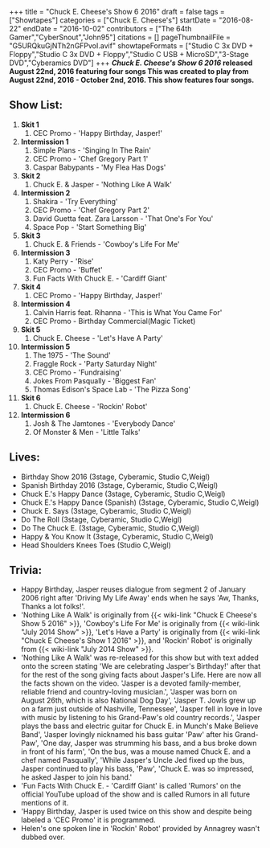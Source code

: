 +++
title = "Chuck E. Cheese's Show 6 2016"
draft = false
tags = ["Showtapes"]
categories = ["Chuck E. Cheese's"]
startDate = "2016-08-22"
endDate = "2016-10-02"
contributors = ["The 64th Gamer","CyberSnout","John95"]
citations = []
pageThumbnailFile = "G5URQkuGjNTh2nGFPvoI.avif"
showtapeFormats = ["Studio C 3x DVD + Floppy","Studio C 3x DVD + Floppy","Studio C USB + MicroSD","3-Stage DVD","Cyberamics DVD"]
+++
***Chuck E. Cheese's Show 6 2016* released August 22nd, 2016 featuring four songs
This was created to play from August 22nd, 2016 - October 2nd, 2016. This show features four songs.**

## Show List:

1.  **Skit 1**
    1.  CEC Promo - 'Happy Birthday, Jasper!'
2.  **Intermission 1**
    1.  Simple Plans - 'Singing In The Rain'
    2.  CEC Promo - 'Chef Gregory Part 1'
    3.  Caspar Babypants - 'My Flea Has Dogs'
3.  **Skit 2**
    1.  Chuck E. & Jasper - 'Nothing Like A Walk'
4.  **Intermission 2**
    1.  Shakira - 'Try Everything'
    2.  CEC Promo - 'Chef Gregory Part 2'
    3.  David Guetta feat. Zara Larsson - 'That One's For You'
    4.  Space Pop - 'Start Something Big'
5.  **Skit 3**
    1.  Chuck E. & Friends - 'Cowboy's Life For Me'
6.  **Intermission 3**
    1.  Katy Perry - 'Rise'
    2.  CEC Promo - 'Buffet'
    3.  Fun Facts With Chuck E. - 'Cardiff Giant'
7.  **Skit 4**
    1.  CEC Promo - 'Happy Birthday, Jasper!'
8.  **Intermission 4**
    1.  Calvin Harris feat. Rihanna - 'This is What You Came For'
    2.  CEC Promo - Birthday Commercial(Magic Ticket)
9.  **Skit 5**
    1.  Chuck E. Cheese - 'Let's Have A Party'
10. **Intermission 5**
    1.  The 1975 - 'The Sound'
    2.  Fraggle Rock - 'Party Saturday Night'
    3.  CEC Promo - 'Fundraising'
    4.  Jokes From Pasqually - 'Biggest Fan'
    5.  Thomas Edison's Space Lab - 'The Pizza Song'
11. **Skit 6**
    1.  Chuck E. Cheese - 'Rockin' Robot'
12. **Intermission 6**
    1.  Josh & The Jamtones - 'Everybody Dance'
    2.  Of Monster & Men - 'Little Talks'

## Lives:

- Birthday Show 2016 (3stage, Cyberamic, Studio C,Weigl)
- Spanish Birthday 2016 (3stage, Cyberamic, Studio C,Weigl)
- Chuck E.'s Happy Dance (3stage, Cyberamic, Studio C,Weigl)
- Chuck E.'s Happy Dance (Spanish) (3stage, Cyberamic, Studio C,Weigl)
- Chuck E. Says (3stage, Cyberamic, Studio C,Weigl)
- Do The Roll (3stage, Cyberamic, Studio C,Weigl)
- Do The Chuck E. (3stage, Cyberamic, Studio C,Weigl)
- Happy & You Know It (3stage, Cyberamic, Studio C,Weigl)
- Head Shoulders Knees Toes (Studio C,Weigl)

## Trivia:

- Happy Birthday, Jasper reuses dialogue from segment 2 of January 2006 right after 'Driving My Life Away' ends when he says 'Aw, Thanks, Thanks a lot folks!'.
- 'Nothing Like A Walk' is originally from {{< wiki-link "Chuck E Cheese's Show 5 2016" >}}, 'Cowboy's Life For Me' is originally from {{< wiki-link "July 2014 Show" >}}, 'Let's Have a Party' is originally from {{< wiki-link "Chuck E Cheese's Show 1 2016" >}}, and 'Rockin' Robot' is originally from {{< wiki-link "July 2014 Show" >}}.
- 'Nothing Like A Walk' was re-released for this show but with text added onto the screen stating 'We are celebrating Jasper's Birthday!' after that for the rest of the song giving facts about Jasper's Life. Here are now all the facts shown on the video. 'Jasper is a devoted family-member, reliable friend and country-loving musician.', 'Jasper was born on August 26th, which is also National Dog Day', 'Jasper T. Jowls grew up on a farm just outside of Nashville, Tennessee', 'Jasper fell in love in love with music by listening to his Grand-Paw's old country records.', 'Jasper plays the bass and electric guitar for Chuck E. in Munch's Make Believe Band', 'Jasper lovingly nicknamed his bass guitar 'Paw' after his Grand-Paw', 'One day, Jasper was strumming his bass, and a bus broke down in front of his farm', 'On the bus, was a mouse named Chuck E. and a chef named Pasqually', 'While Jasper's Uncle Jed fixed up the bus, Jasper continued to play his bass, 'Paw', 'Chuck E. was so impressed, he asked Jasper to join his band.'
- 'Fun Facts With Chuck E. - 'Cardiff Giant' is called 'Rumors' on the official YouTube upload of the show and is called Rumors in all future mentions of it.
- 'Happy Birthday, Jasper is used twice on this show and despite being labeled a 'CEC Promo' it is programmed.
- Helen's one spoken line in 'Rockin' Robot' provided by Annagrey wasn't dubbed over.
